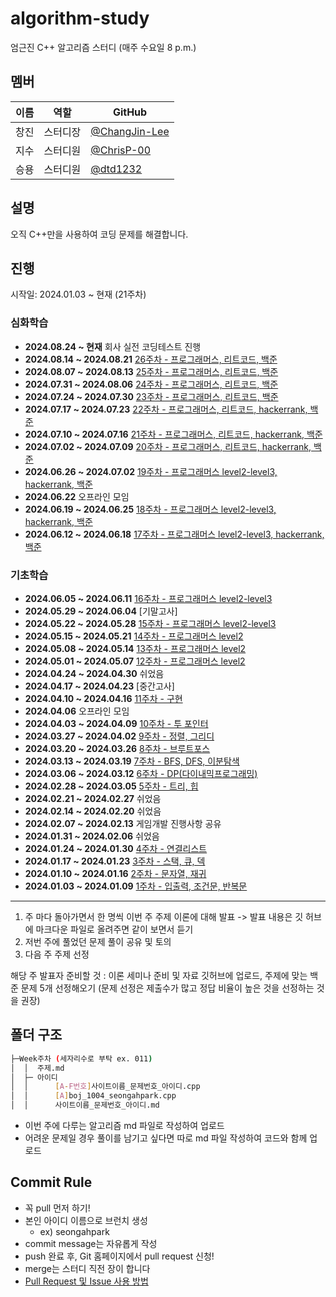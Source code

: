 # algorithm-study
엄근진 C++ 알고리즘 스터디 (매주 수요일 8 p.m.)

## 멤버

|이름|역할|GitHub|
|---|---|---|
|창진|스터디장|[@ChangJin-Lee](https://github.com/ChangJin-Lee)|
|지수|스터디원|[@ChrisP-00](https://github.com/ChrisP-00)|
|승용|스터디원|[@dtd1232](https://github.com/dtd1232)|

## 설명

오직 C++만을 사용하여 코딩 문제를 해결합니다.

## 진행

시작일: 2024.01.03 ~ 현재 (21주차)

### 심화학습

- **2024.08.24 ~ 현재**  회사 실전 코딩테스트 진행
- **2024.08.14 ~ 2024.08.21** [26주차 - 프로그래머스, 리트코드, 백준](https://github.com/alttabsoft/algorithm-study/tree/main/Week026)
- **2024.08.07 ~ 2024.08.13** [25주차 - 프로그래머스, 리트코드, 백준](https://github.com/alttabsoft/algorithm-study/tree/main/Week025)
- **2024.07.31 ~ 2024.08.06** [24주차 - 프로그래머스, 리트코드, 백준](https://github.com/alttabsoft/algorithm-study/tree/main/Week024)
- **2024.07.24 ~ 2024.07.30** [23주차 - 프로그래머스, 리트코드, 백준](https://github.com/alttabsoft/algorithm-study/tree/main/Week023)
- **2024.07.17 ~ 2024.07.23** [22주차 - 프로그래머스, 리트코드, hackerrank, 백준](https://github.com/alttabsoft/algorithm-study/tree/main/Week022)
- **2024.07.10 ~ 2024.07.16** [21주차 - 프로그래머스, 리트코드, hackerrank, 백준](https://github.com/alttabsoft/algorithm-study/tree/main/Week021)
- **2024.07.02 ~ 2024.07.09** [20주차 - 프로그래머스, 리트코드, hackerrank, 백준](https://github.com/alttabsoft/algorithm-study/tree/main/Week020)
- **2024.06.26 ~ 2024.07.02** [19주차 - 프로그래머스 level2-level3, hackerrank, 백준](https://github.com/ChangJin-Lee/algorithm-study/tree/main/Week019)
- **2024.06.22** 오프라인 모임
- **2024.06.19 ~ 2024.06.25** [18주차 - 프로그래머스 level2-level3, hackerrank, 백준](https://github.com/ChangJin-Lee/algorithm-study/tree/main/Week018)
- **2024.06.12 ~ 2024.06.18** [17주차 - 프로그래머스 level2-level3, hackerrank, 백준](https://github.com/ChangJin-Lee/algorithm-study/tree/main/Week017)

### 기초학습

- **2024.06.05 ~ 2024.06.11** [16주차 - 프로그래머스 level2-level3](https://github.com/ChangJin-Lee/algorithm-study/tree/main/Week016)
- **2024.05.29 ~ 2024.06.04** [기말고사]
- **2024.05.22 ~ 2024.05.28** [15주차 - 프로그래머스 level2-level3](https://github.com/ChangJin-Lee/algorithm-study/tree/main/Week015)
- **2024.05.15 ~ 2024.05.21** [14주차 - 프로그래머스 level2](https://github.com/ChangJin-Lee/algorithm-study/tree/main/Week014)
- **2024.05.08 ~ 2024.05.14** [13주차 - 프로그래머스 level2](https://github.com/ChangJin-Lee/algorithm-study/tree/main/Week013)
- **2024.05.01 ~ 2024.05.07** [12주차 - 프로그래머스 level2](https://github.com/ChangJin-Lee/algorithm-study/tree/main/Week012)
- **2024.04.24 ~ 2024.04.30** 쉬었음
- **2024.04.17 ~ 2024.04.23** [중간고사]
- **2024.04.10 ~ 2024.04.16** [11주차 - 구현](https://github.com/ChangJin-Lee/algorithm-study/tree/main/Week011)
- **2024.04.06** 오프라인 모임
- **2024.04.03 ~ 2024.04.09** [10주차 - 투 포인터](https://github.com/ChangJin-Lee/algorithm-study/tree/main/Week010)
- **2024.03.27 ~ 2024.04.02** [9주차 - 정렬, 그리디](https://github.com/ChangJin-Lee/algorithm-study/tree/main/Week009)
- **2024.03.20 ~ 2024.03.26** [8주차 - 브루트포스](https://github.com/ChangJin-Lee/algorithm-study/tree/main/Week008)
- **2024.03.13 ~ 2024.03.19** [7주차 - BFS, DFS, 이분탐색](https://github.com/ChangJin-Lee/algorithm-study/tree/main/Week007)
- **2024.03.06 ~ 2024.03.12** [6주차 - DP(다이내믹프로그래밍)](https://github.com/ChangJin-Lee/algorithm-study/tree/main/Week006)
- **2024.02.28 ~ 2024.03.05** [5주차 - 트리, 힙](https://github.com/ChangJin-Lee/algorithm-study/tree/main/Week005)
- **2024.02.21 ~ 2024.02.27** 쉬었음
- **2024.02.14 ~ 2024.02.20** 쉬었음
- **2024.02.07 ~ 2024.02.13** 게임개발 진행사항 공유
- **2024.01.31 ~ 2024.02.06** 쉬었음
- **2024.01.24 ~ 2024.01.30** [4주차 - 연결리스트](https://github.com/ChangJin-Lee/algorithm-study/tree/main/Week004)
- **2024.01.17 ~ 2024.01.23** [3주차 - 스택, 큐, 덱](https://github.com/ChangJin-Lee/algorithm-study/tree/main/Week003)
- **2024.01.10 ~ 2024.01.16** [2주차 - 문자열, 재귀](https://github.com/ChangJin-Lee/algorithm-study/tree/main/Week002)
- **2024.01.03 ~ 2024.01.09** [1주차 - 입출력, 조건문, 반복문](https://github.com/ChangJin-Lee/algorithm-study/tree/main/Week001)

---

1) 주 마다 돌아가면서 한 명씩 이번 주 주제 이론에 대해 발표 -> 발표 내용은 깃 허브에 마크다운 파일로 올려주면 같이 보면서 듣기
2) 저번 주에 풀었던 문제 풀이 공유 및 토의
3) 다음 주 주제 선정

해당 주 발표자 준비할 것 : 이론 세미나 준비 및 자료 깃허브에 업로드, 주제에 맞는 백준 문제 5개 선정해오기 
(문제 선정은 제출수가 많고 정답 비율이 높은 것을 선정하는 것을 권장)

## 폴더 구조
```sh
├─Week주차 (세자리수로 부탁 ex. 011)
│  │  주제.md
│  ├─ 아이디
│  │      [A-F번호]사이트이름_문제번호_아이디.cpp
│  │      [A]boj_1004_seongahpark.cpp
│  │      사이트이름_문제번호_아이디.md
```
+ 이번 주에 다루는 알고리즘 md 파일로 작성하여 업로드
+ 어려운 문제일 경우 풀이를 남기고 싶다면 따로 md 파일 작성하여 코드와 함께 업로드

## Commit Rule
+ 꼭 pull 먼저 하기!
+ 본인 아이디 이름으로 브런치 생성
  - ex) seongahpark
+ commit message는 자유롭게 작성
+ push 완료 후, Git 홈페이지에서 pull request 신청!
+ merge는 스터디 직전 장이 합니다
+ [Pull Request 및 Issue 사용 방법](https://north-recorder-449.notion.site/PULL-REQUEST-97951f36e13f489a9c5f9d912e81d135)
